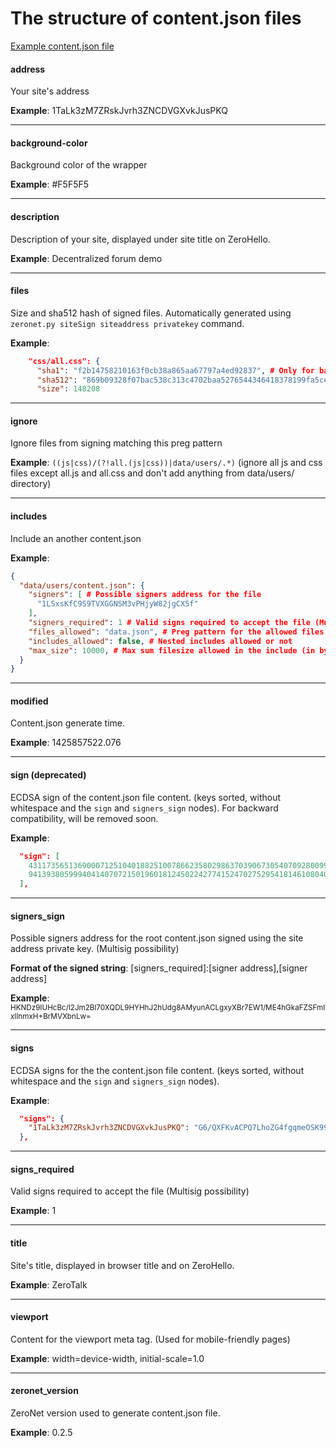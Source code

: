 # The structure of content.json files

[Example content.json file](https://github.com/HelloZeroNet/ZeroTalk/blob/master/content.json)

#### address
Your site's address

**Example**: 1TaLk3zM7ZRskJvrh3ZNCDVGXvkJusPKQ


---


#### background-color

Background color of the wrapper

**Example**: #F5F5F5


---


#### description

Description of your site, displayed under site title on ZeroHello.

**Example**: Decentralized forum demo


---


#### files

Size and sha512 hash of signed files. Automatically generated using `zeronet.py siteSign siteaddress privatekey` command.

**Example**:
```json
    "css/all.css": {
      "sha1": "f2b14758210163f0cb38a865aa67797a4ed92837", # Only for backward compatibility, will be removed soon
      "sha512": "869b09328f07bac538c313c4702baa5276544346418378199fa5cef644c139e8", 
      "size": 148208
```


---


#### ignore

Ignore files from signing matching this preg pattern

**Example**: `((js|css)/(?!all.(js|css))|data/users/.*)` (ignore all js and css files except all.js and all.css and don't add anything from data/users/ directory)


---


#### includes

Include an another content.json

**Example**:

```json
{
  "data/users/content.json": {
    "signers": [ # Possible signers address for the file
      "1LSxsKfC9S9TVXGGNSM3vPHjyW82jgCX5f"
    ], 
    "signers_required": 1 # Valid signs required to accept the file (Multisig possibility),
    "files_allowed": "data.json", # Preg pattern for the allowed files in the include file
    "includes_allowed": false, # Nested includes allowed or not
    "max_size": 10000, # Max sum filesize allowed in the include (in bytes)
  }
}
```


---


#### modified

Content.json generate time.

**Example**: 1425857522.076


---


#### sign (deprecated)

ECDSA sign of the content.json file content. (keys sorted, without whitespace and the `sign` and `signers_sign` nodes). For backward compatibility, will be removed soon.

**Example**:
```json
  "sign": [
    43117356513690007125104018825100786623580298637039067305407092800990252156956, 
    94139380599940414070721501960181245022427741524702752954181461080408625270000
  ], 
```


---


#### signers_sign

Possible signers address for the root content.json signed using the site address private key. (Multisig possibility)

**Format of the signed string**: [signers_required]:[signer address],[signer address]

**Example**: <small>HKNDz9IUHcBc/l2Jm2Bl70XQDL9HYHhJ2hUdg8AMyunACLgxyXBr7EW1/ME4hGkaFZSFmIxlInmxH+BrMVXbnLw=</small>


---


#### signs

ECDSA signs for the the content.json file content. (keys sorted, without whitespace and the `sign` and `signers_sign` nodes). 

**Example**:
```json
  "signs": {
    "1TaLk3zM7ZRskJvrh3ZNCDVGXvkJusPKQ": "G6/QXFKvACPQ7LhoZG4fgqmeOSK99vGM2arVWkm9pV/WPCfc2ulv6iuQnuzw4v5z82qWswcRq907VPdBsdb9VRo="
  }, 
```


---


#### signs_required

Valid signs required to accept the file (Multisig possibility)


**Example**: 1


---


#### title

Site's title, displayed in browser title and on ZeroHello.

**Example**: ZeroTalk


----


#### viewport

Content for the viewport meta tag. (Used for mobile-friendly pages)

**Example**: width=device-width, initial-scale=1.0


----


#### zeronet_version

ZeroNet version used to generate content.json file.

**Example**: 0.2.5


